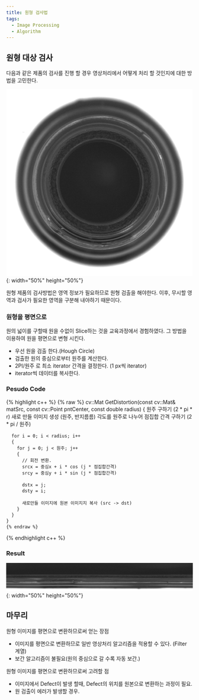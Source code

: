 ```yaml
---
title: 원형 검사법
tags:
  - Image Processing
  - Algorithm
---
```


## 원형 대상 검사
<!--more-->
 다음과 같은 제품의 검사를 진행 할 경우 영상처리에서 어떻게 처리 할 것인지에 대한 방법을 고민한다.
 
 ![Circle Image](/img/post/20241229/CircleImage.png) {: width="50%" height="50%"}

 원형 제품의 검사방법은 영역 정보가 필요하므로 원형 검출을 해야한다.
 이후, 무시할 영역과 검사가 필요한 영역을 구분해 내야하기 때문이다.

 ### 원형을 평면으로
  원의 넓이를 구할때 원을 수없이 Slice하는 것을 교육과정에서 경험하였다.
  그 방법을 이용하여 원을 평면으로 변형 시킨다.
  - 우선 원을 검출 한다.(Hough Circle)
  - 검출한 원의 중심으로부터 원주를 계산한다.
  - 2PI/원주 로 최소 iterator 간격을 결정한다. (1 px씩 iterator)
  - iterator씩 데이터를 복사한다.

  ### Pesudo Code
   {% highlight c++ %}
    {% raw %}
    cv::Mat GetDistortion(const cv::Mat& matSrc, const cv::Point pntCenter, const double radius)
    {
      원주 구하기 (2 * pi * r)
      새로 만들 이미지 생성 (원주, 반지름름)
      각도를 원주로 나누어 점집합 간격 구하기 (2 * pi / 원주)
      
      for i = 0; i < radius; i++
      {
        for j = 0; j < 원주; j++
        {
          // 회전 변환.
          srcx = 중심x + i * cos (j * 점집합간격)
          srcy = 중심y + i * sin (j * 점집합간격)
          
          dstx = j;
          dsty = i;

          새로만들 이미지에 원본 이미지지 복사 (src -> dst)
        }
      }
    }
    {% endraw %}
   {% endhighlight c++ %}

   ### Result
   ![Circle Image Result](/img/post/20241229/CircleDistortionImage.png) {: width="50%" height="50%"}

## 마무리
 원형 이미지를 평면으로 변환하므로써 얻는 장점
  - 이미지를 평면으로 변환하므로 일반 영상처리 알고리즘을 적용할 수 있다. (Filter 계열)
  - 보간 알고리즘이 불필요(원의 중심으로 갈 수록 자동 보간.)
   
 원형 이미지를 평면으로 변환하므로써 고려할 점
  - 이미지에서 Defect이 발생 할때, Defect의 위치를 원본으로 변환하는 과정이 필요.
  - 원 검출이 에러가 발생할 경우.
   